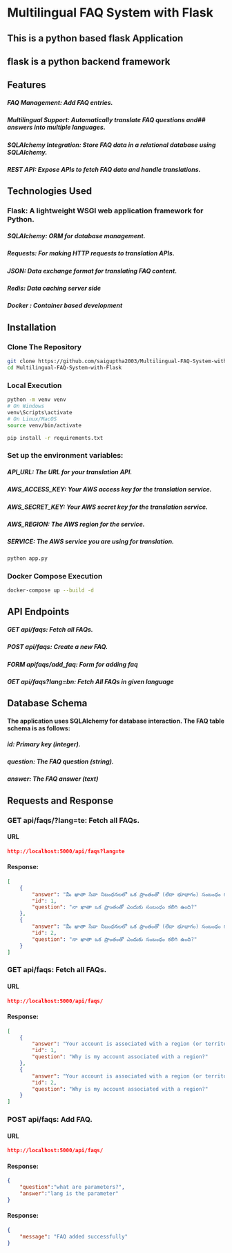 # Multilingual FAQ System with Flask

## This is a python based flask Application 
## flask is a python backend framework


## Features
##### FAQ Management: Add FAQ entries.
##### Multilingual Support: Automatically translate FAQ questions and## answers into multiple languages.
##### SQLAlchemy Integration: Store FAQ data in a relational database using SQLAlchemy.
##### REST API: Expose APIs to fetch FAQ data and handle translations.


## Technologies Used
### Flask: A lightweight WSGI web application framework for Python.
##### SQLAlchemy: ORM for database management.
##### Requests: For making HTTP requests to translation APIs.
##### JSON: Data exchange format for translating FAQ content.
##### Redis: Data caching server side
##### Docker : Container based development

## Installation
### Clone The Repository 

```bash
git clone https://github.com/saiguptha2003/Multilingual-FAQ-System-with-Flask.git
cd Multilingual-FAQ-System-with-Flask
```

### Local Execution
```bash
python -m venv venv
# On Windows
venv\Scripts\activate
# On Linux/MacOS
source venv/bin/activate

pip install -r requirements.txt

```

### Set up the environment variables:

##### API_URL: The URL for your translation API.
##### AWS_ACCESS_KEY: Your AWS access key for the translation service.
##### AWS_SECRET_KEY: Your AWS secret key for the translation service.
##### AWS_REGION: The AWS region for the service.
##### SERVICE: The AWS service you are using for translation.

```bash 
python app.py

```

### Docker Compose Execution

```bash
docker-compose up --build -d
```

## API Endpoints

##### GET api/faqs: Fetch all FAQs.
#####  POST api/faqs: Create a new FAQ.
##### FORM apifaqs/add_faq: Form for adding faq
##### GET api/faqs?lang=bn: Fetch All FAQs in given language 

## Database Schema
#### The application uses SQLAlchemy for database interaction. The FAQ table schema is as follows:

##### id: Primary key (integer).
##### question: The FAQ question (string).
##### answer: The FAQ answer (text)

## Requests and Response
### GET api/faqs/?lang=te: Fetch all FAQs.
#### URL
```json
http://localhost:5000/api/faqs?lang=te
```
#### Response:
```json
[
    {
        "answer": "మీ ఖాతా సేవా నిబంధనలలో ఒక ప్రాంతంతో (లేదా భూభాగం) సంబంధం కలిగి ఉంది, తద్వారా మేము అనేక విషయాలను గుర్తించగలము:\r\n\r\nసేవలను అందించే Google అనుబంధ సంస్థ, మీ సమాచారాన్ని ప్రాసెస్ చేస్తుంది మరియు వర్తించే గోప్యతా చట్టాలకు అనుగుణంగా బాధ్యత వహిస్తుంది. సాధారణంగా, గూగుల్ తన వినియోగదారుల సేవలను రెండు కంపెనీల ద్వారా అందిస్తుంది:\r\nగూగుల్ ఐర్లాండ్ లిమిటెడ్, మీరు యూరోపియన్ ఎకనామిక్ ఏరియా (EU దేశాలు ప్లస్ ఐస్లాండ్, లిచ్టెన్స్టెయిన్ మరియు నార్వే) లేదా స్విట్జర్లాండ్లో ఉన్నట్లయితే",
        "id": 1,
        "question": "నా ఖాతా ఒక ప్రాంతంతో ఎందుకు సంబంధం కలిగి ఉంది?"
    },
    {
        "answer": "మీ ఖాతా సేవా నిబంధనలలో ఒక ప్రాంతంతో (లేదా భూభాగం) సంబంధం కలిగి ఉంది, తద్వారా మేము అనేక విషయాలను గుర్తించగలము:\r\n\r\nసేవలను అందించే Google అనుబంధ సంస్థ, మీ సమాచారాన్ని ప్రాసెస్ చేస్తుంది మరియు వర్తించే గోప్యతా చట్టాలకు అనుగుణంగా బాధ్యత వహిస్తుంది. సాధారణంగా, గూగుల్ తన వినియోగదారుల సేవలను రెండు కంపెనీల ద్వారా అందిస్తుంది:\r\nగూగుల్ ఐర్లాండ్ లిమిటెడ్, మీరు యూరోపియన్ ఎకనామిక్ ఏరియా (EU దేశాలు ప్లస్ ఐస్లాండ్, లిచ్టెన్స్టెయిన్ మరియు నార్వే) లేదా స్విట్జర్లాండ్లో ఉన్నట్లయితే",
        "id": 2,
        "question": "నా ఖాతా ఒక ప్రాంతంతో ఎందుకు సంబంధం కలిగి ఉంది?"
    }
]

```


### GET api/faqs: Fetch all FAQs.
#### URL
```json
http://localhost:5000/api/faqs/
```
#### Response:
```json
[
    {
        "answer": "Your account is associated with a region (or territory) in the Terms of Service so that we can determine several things:\r\n\r\nThe Google affiliate that provides the services, that processes your information, and that is responsible for complying with applicable privacy laws. Generally, Google offers its consumer services through either of two companies:\r\nGoogle Ireland Limited, if you’re located in the European Economic Area (EU countries plus Iceland, Liechtenstein, and Norway) or Switzerland",
        "id": 1,
        "question": "Why is my account associated with a region?"
    },
    {
        "answer": "Your account is associated with a region (or territory) in the Terms of Service so that we can determine several things:\r\n\r\nThe Google affiliate that provides the services, that processes your information, and that is responsible for complying with applicable privacy laws. Generally, Google offers its consumer services through either of two companies:\r\nGoogle Ireland Limited, if you’re located in the European Economic Area (EU countries plus Iceland, Liechtenstein, and Norway) or Switzerland",
        "id": 2,
        "question": "Why is my account associated with a region?"
    }
]

```

### POST api/faqs: Add FAQ.
#### URL
```json
http://localhost:5000/api/faqs/
```
#### Response:
```json
{
    "question":"what are parameters?",
    "answer":"lang is the parameter"
}
```
#### Response:

```json
{
    "message": "FAQ added successfully"
}
```
